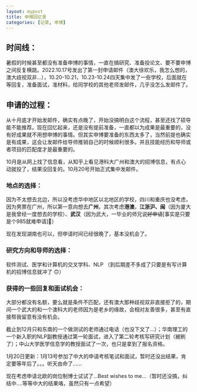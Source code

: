 ```yaml
---
layout: mypost
title: 申博回忆录
categories: [记录, 申博]
---
```


## 时间线：

暑假的时候甚至都没有准备申博的事情，一直在搞研究、准备投论文、要不要申博之间反复横跳。2022.10.17号发出了第一封申请邮件（澳大徐欢乐，我怎么想的，澳大歧视双非...），10.20-10.21，10.23-10.24四天集中发了一些学校，后面就在等回复，准备面试，准材料，给同学校的其他老师发邮件，几乎没怎么发邮件了。

## 申请的过程：

从十月底才开始发邮件，确实有点晚了，开始没搞明白这个流程，甚至还找了硕导能不能推荐。现在回忆起来，还是没有提前准备，一直都以为成果是最重要的，没有好成果就不用想申博的事情。但其实申博要准备的东西太多了，当然前提也确实是有成果，这会让发邮件给导师推销自己的时候顺利很多。并且技能经历和导师或者项目的匹配度才是最重要的。

10月是从网上找了信息看，从知乎上看见港科大广州和澳大的招博信息，有点心动就投了，结果没回复的。10月20号开始正式集中发邮件。

### 地点的选择：

因为不太想去北边，所以没考虑华中地区以北地区的学校，四川和重庆也没考虑，因为男票在广州，所以第一意向想去**广州**，其次考虑**港澳**，**江浙沪、闽**（因为厦大是我曾经一度想去的学校）、**武汉**（因为武大，一毕业的师兄说~~好申请~~[事实是只要是个985就难申请]🥺）

现在发现湖南也可以，但申请时间已经很晚了，基本没机会了。

###  研究方向和导师的选择：

软件测试、医学和计算机的交叉学科、NLP （到后期差不多成了只要是有写计算机的招博信息就冲了 🙃）

### 获得的一些回复和面试机会：

大部分都没有名额，要么就是条件不匹配，还有澳大那种歧视双非直接拒了的，期间一个武大的和一个澳科大的老师因为是老乡的缘故，会相对友善很多，甚至有直接帮我留意有没有机会。

截止到12月只和东南的一个做测试的老师通过电话（也没下文了...）；华南理工的一个新入职的NLP副教授通过第一轮面试，进入了第二轮考核写研究计划（被刷了）；中山大学医学信息学的教授面试了一次，也只是拿到了报名资格。

1月20日更新：1月13号参加了中大的申请考核笔试和面试，暂时还没出结果，肯定要等年后了。。。听天由命了......

现在考虑申请北欧的岗位制博士试试了...Best wishes to me...（暂时还没搞，纠结中....等等中大的结果咯，虽然只有一点希望）